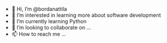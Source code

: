 - 👋 Hi, I’m @bordanattila
- 👀 I’m interested in learning more about software development
- 🌱 I’m currently learning Python
- 💞️ I’m looking to collaborate on ...
- 📫 How to reach me ...

<!---
bordanattila/bordanattila is a ✨ special ✨ repository because its `README.md` (this file) appears on your GitHub profile.
You can click the Preview link to take a look at your changes.
--->
